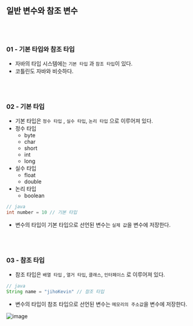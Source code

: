 ## 일반 변수와 참조 변수

<br></br>

### 01 - 기본 타입와 참조 타입

- 자바의 타입 시스템에는 `기본 타입` 과 `참조 타입`이 있다.
- 코틀린도 자바와 비슷하다.

<br></br>

### 02 - 기본 타입

- 기본 타입은 `정수 타입` , `실수 타입`, `논리 타입` 으로 이루어져 있다.
- 정수 타입
  - byte
  - char
  - short
  - int
  - long
- 실수 타입
  - float
  - double
- 논리 타입
  - boolean
~~~java
// java
int number = 10 // 기본 타입
~~~
- 변수의 타입이 기본 타입으로 선언된 변수는 `실제 값`을 변수에 저장한다.

<br></br>

### 03 - 참조 타입

- 참조 타입은 `배열 타입` , `열거 타입`, `클래스`, `인터페이스` 로 이루어져 있다.
~~~java
// java
String name = "jihoKevin" // 참조 타입
~~~
- 변수의 타입이 참조 타입으로 선언된 변수는 `메모리의 주소값`을 변수에 저장한다.

![image](https://user-images.githubusercontent.com/31889335/140076505-7b395d10-a5e8-4f15-8b43-75ffd8982774.png)

<br></br>